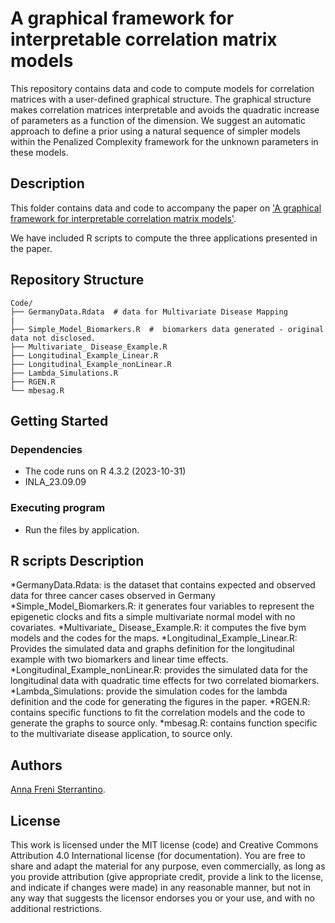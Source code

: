 #  A graphical framework for interpretable correlation matrix models


This repository contains data and code to compute models for correlation matrices with a user-defined graphical structure. The graphical structure makes correlation matrices interpretable and avoids the quadratic increase of parameters as a function of the dimension. We suggest an automatic approach to define a prior using a natural sequence of simpler models within the Penalized Complexity framework for the unknown parameters in these models. 

## Description

This folder contains data and code to accompany the paper on ['A graphical framework for interpretable correlation matrix models']( https://arxiv.org/abs/2312.06289). 

We have included R  scripts to compute the three applications presented in the paper. 



		

##  Repository Structure
```
Code/
├── GermanyData.Rdata  # data for Multivariate Disease Mapping
|
├── Simple_Model_Biomarkers.R  #  biomarkers data generated - original data not disclosed.
├── Multivariate_ Disease_Example.R
├── Longitudinal_Example_Linear.R
├── Longitudinal_Example_nonLinear.R
├── Lambda_Simulations.R
├── RGEN.R  
└── mbesag.R
```

## Getting Started

### Dependencies

* The code runs on R 4.3.2 (2023-10-31)
* INLA_23.09.09 

### Executing program

* Run the files by application. 

## R scripts Description 

*GermanyData.Rdata: is the dataset that contains expected and observed data for three cancer cases observed in Germany	
*Simple_Model_Biomarkers.R: it generates four variables to represent the epigenetic clocks and fits a simple multivariate normal model with no covariates.
*Multivariate_ Disease_Example.R: it computes the five bym models and the codes for the maps.
*Longitudinal_Example_Linear.R: Provides the simulated data and graphs definition for the longitudinal example with two biomarkers and linear time effects.
*Longitudinal_Example_nonLinear.R: provides the simulated data for the longitudinal data with quadratic time effects for two correlated biomarkers.
*Lambda_Simulations: provide the simulation codes for the lambda definition and the code for generating the figures in the paper.
*RGEN.R: contains specific functions to fit the correlation models and the code to generate the graphs to source only.
*mbesag.R: contains function specific to the multivariate disease application, to  source only.


## Authors

[Anna Freni Sterrantino](mailto:afrenisterrantino@turing.ac.uk).


## License

This work is licensed under the MIT license (code) and Creative Commons Attribution 4.0 International license (for documentation). You are free to share and adapt the material for any purpose, even commercially, as long as you provide attribution (give appropriate credit, provide a link to the license, and indicate if changes were made) in any reasonable manner, but not in any way that suggests the licensor endorses you or your use, and with no additional restrictions.



